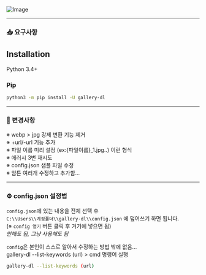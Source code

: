 ![Image](https://github.com/user-attachments/assets/fce71699-0fd9-47da-a567-d5344f8f64d5)

---

### 📥 요구사항

## Installation
Python 3.4+  
### Pip
```bash
python3 -m pip install -U gallery-dl
```
---

### 🔧 변경사항

※ webp > jpg 강제 변환 기능 제거  
※ +url/-url 기능 추가  
※ 파일 이름 미리 설정 (ex:{파일이름}_1.jpg..) 이런 형식  
※ 에러시 3번 재시도  
※ config.json 샘플 파일 수정  
※ 암튼 여러개 수정하고 추가함...

---

### ⚙️ config.json 설정법
`config.json`에 있는 내용을 전체 선택 후  
`C:\\Users\\계정폴더\\gallery-dl\\config.json` 에 덮어쓰기 하면 됩니다.  
(※ `config 열기` 버튼 클릭 후 거기에 넣으면 됨)  
*안해도 됨, 그냥 사용해도 됨*

`config`은 본인이 스스로 알아서 수정하는 방법 밖에 없음...  
gallery-dl --list-keywords (url) > cmd 명령어 실행

```bash
gallery-dl --list-keywords (url)
```
